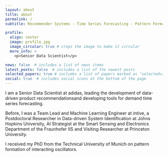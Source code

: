 ```yaml
---
layout: about
title: about
permalink: /
subtitle: Recommender Systems - Time Series Forecasting - Pattern Formation

profile:
  align: center
  image: profile.jpg
  image_circular: true # crops the image to make it circular
  more_info: >
    <p>Senior Data Scientist</p>

news: false  # includes a list of news items
latest_posts: false  # includes a list of the newest posts
selected_papers: true # includes a list of papers marked as "selected={true}"
social: true  # includes social icons at the bottom of the page
---
```


I am a Senior Data Scientist at adidas, leading the development of data-driven product recommendationsand developing tools for demand time series forecasting.

Before, I was a Team Lead and Machine Learning Engineer at intive, a Postdoctoral Researcher in Data-driven System Identification at Johns Hopkins University, AI Strategist at the Smart Sensing and Electronics Department of the Fraunhofer IIS and Visiting Researcher at Princeton University.

I received my PhD from the Technical University of Munich on pattern formation of interacting oscillators.
